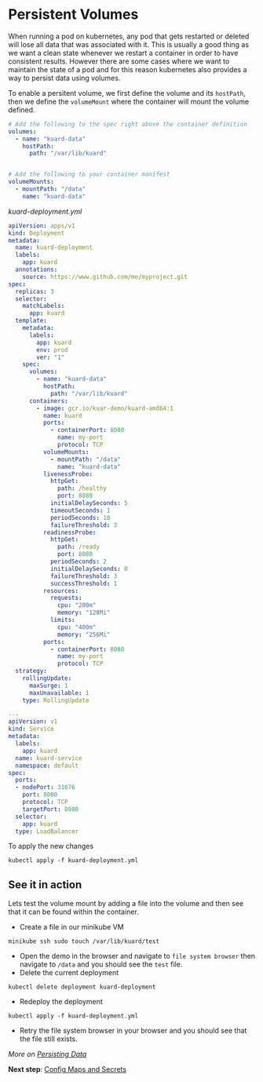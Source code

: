 # Persistent Volumes
When running a pod on kubernetes, any pod that gets restarted or deleted will lose all data that was associated with it. This is usually a good thing as we want a clean state whenever we restart a container in order to have consistent results. However there are some cases where we want to maintain the state of a pod and for this reason kubernetes also provides a way to persist data using volumes.

To enable a persitent volume, we first define the volume and its `hostPath`, then we define the `volumeMount` where the container will mount the volume defined.

```yaml
# Add the following to the spec right above the container definition 
volumes:
  - name: "kuard-data"
    hostPath:
      path: "/var/lib/kuard"


# Add the following to your container manifest
volumeMounts:
  - mountPath: "/data"
    name: "kuard-data"
```

*kuard-deployment.yml*
``` yaml
apiVersion: apps/v1
kind: Deployment
metadata:
  name: kuard-deployment
  labels:
    app: kuard
  annotations:
    source: https://www.github.com/me/myproject.git
spec:
  replicas: 3
  selector:
    matchLabels:
      app: kuard
  template:
    metadata:
      labels:
        app: kuard
        env: prod
        ver: "1"
    spec:
      volumes:
        - name: "kuard-data"
          hostPath:
            path: "/var/lib/kuard"
      containers:
        - image: gcr.io/kuar-demo/kuard-amd64:1
          name: kuard
          ports:
            - containerPort: 8080
              name: my-port
              protocol: TCP
          volumeMounts:
            - mountPath: "/data"
              name: "kuard-data"
          livenessProbe:
            httpGet:
              path: /healthy
              port: 8080
            initialDelaySeconds: 5
            timeoutSeconds: 1
            periodSeconds: 10
            failureThreshold: 3
          readinessProbe:
            httpGet:
              path: /ready
              port: 8080
            periodSeconds: 2
            initialDelaySeconds: 0
            failureThreshold: 3
            successThreshold: 1
          resources:
            requests:
              cpu: "200m"
              memory: "128Mi"
            limits:
              cpu: "400m"
              memory: "256Mi"
          ports:
            - containerPort: 8080
              name: my-port
              protocol: TCP
  strategy:
    rollingUpdate:
      maxSurge: 1
      maxUnavailable: 1
    type: RollingUpdate

---
apiVersion: v1
kind: Service
metadata:
  labels:
    app: kuard
  name: kuard-service
  namespace: default
spec:
  ports:
  - nodePort: 31076
    port: 8080
    protocol: TCP
    targetPort: 8080
  selector:
    app: kuard
  type: LoadBalancer
```
To apply the new changes 
```
kubectl apply -f kuard-deployment.yml
``` 

## See it in action
Lets test the volume mount by adding a file into the volume and then see that it can be found within the container.
- Create a file in our minikube VM 
```
minikube ssh sudo touch /var/lib/kuard/test
```
- Open the demo in the browser and navigate to `file system browser` then navigate to `/data` and you should see the `test` file.
- Delete the current deployment
```
kubectl delete deployment kuard-deployment
```
- Redeploy the deployment
```
kubectl apply -f kuard-deployment.yml
```
- Retry the file system browser in your browser and you should see that the file still exists.


*More on [Persisting Data](https://kubernetes.io/docs/concepts/storage/persistent-volumes/)*

**Next step**: [Config Maps and Secrets](09-config_maps_and_secrets.md)
